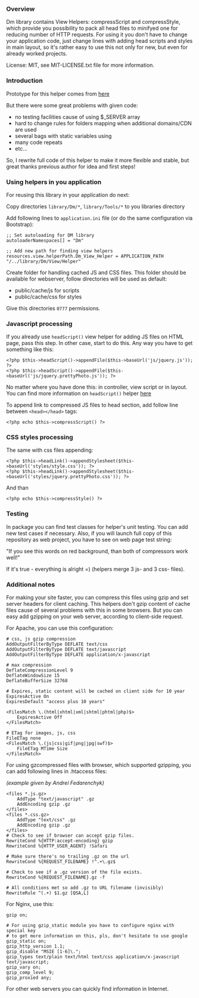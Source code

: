 ### Overview

Dm library contains View Helpers: compressScript and compressStyle, which provide you possibility
to pack all head files to minifyed one for reducing number of HTTP requests. For using it you don't have
to change your application code, just change lines with adding head scripts and styles in
main layout, so it's rather easy to use this not only for new, but even for already worked projects.

License: MIT, see MIT-LICENSE.txt file for more information.

### Introduction

Prototype for this helper comes from [here](http://habrahabr.ru/blogs/zend_framework/85324/)

But there were some great problems with given code:

* no testing facilities cause of using $_SERVER array
* hard to change rules for folders mapping when additional domains/CDN are used
* several bags with static variables using
* many code repeats
* etc...

So, I rewrite full code of this helper to make it more flexible and stable,
but great thanks previous author for idea and first steps!


### Using helpers in you application

For reusing this library in your application do next:

Copy directories `library/Dm/*`, `library/Tools/*` to you libraries directory

Add following lines to `application.ini` file (or do the same configuration via Bootstrap):

    ;; Set autoloading for DM library
    autoloaderNamespaces[] = "Dm"

    ;; Add new path for finding view helpers
    resources.view.helperPath.Dm_View_Helper = APPLICATION_PATH "/../library/Dm/View/Helper"

Create folder for handling cached JS and CSS files. This folder should be available for webserver,
follow directories will be used as default: 

* public/cache/js for scripts
* public/cache/css for styles

Give this directories `0777` permissions.

### Javascript processing

If you already use `headScript()` view helper for adding JS files on HTML page, pass this step. 
In other case, start to do this. Any way you have to get something like this:

    <?php $this->headScript()->appendFile($this->baseUrl('js/jquery.js')); ?>
    <?php $this->headScript()->appendFile($this->baseUrl('js/jquery.prettyPhoto.js')); ?>


No matter where you have done this: in controller, view script or in layout.
You can find more information on `headScript()` helper [here](http://framework.zend.com/manual/en/zend.view.helpers.html#zend.view.helpers.initial.headscript)

To append link to compressed JS files to head section, add follow line between `<head></head>` tags:

    <?php echo $this->compressScript() ?>


### CSS styles processing

The same with css files appending:

    <?php $this->headLink()->appendStylesheet($this->baseUrl('styles/style.css')); ?>
    <?php $this->headLink()->appendStylesheet($this->baseUrl('styles/jquery.prettyPhoto.css')); ?>


And than

    <?php echo $this->compressStyle() ?>


### Testing

In package you can find test classes for helper's unit testing. You can add new test cases if necessary.
Also, if you will launch full copy of this repository as web project, you have to see on web page test string:

"If you see this words on red background, than both of compressors work well!"

If it's true - everything is alright =) (helpers merge 3 js- and 3 css- files).

### Additional notes

For making your site faster, you can compress this files using gzip and set server headers for client caching.
This helpers don't gzip content of cache files cause of several problems with this in some browsers.
But you can easy add gzipping on your web server, according to client-side request.

For Apache, you can use this configuration:

    # css, js gzip compression
    AddOutputFilterByType DEFLATE text/css
    AddOutputFilterByType DEFLATE text/javascript
    AddOutputFilterByType DEFLATE application/x-javascript

    # max compression
    DeflateCompressionLevel 9
    DeflateWindowSize 15
    DeflateBufferSize 32768

    # Expires, static content will be cached on client side for 10 year
    ExpiresActive On
    ExpiresDefault "access plus 10 years"

    <FilesMatch \.(html|xhtml|xml|shtml|phtml|php)$>
        ExpiresActive Off
    </FilesMatch>

    # ETag for images, js, css
    FileETag none
    <FilesMatch \.(js|css|gif|png|jpg|swf)$>
        FileETag MTime Size
    </FilesMatch>

For using gzcompressed files with browser, which supported gzipping, you can add following lines in .htaccess files:

_(example given by Andrei Fedarenchyk)_

    <files *.js.gz>
        AddType "text/javascript" .gz
        AddEncoding gzip .gz
    </files>
    <files *.css.gz>
        AddType "text/css" .gz
        AddEncoding gzip .gz
    </files>
    # Check to see if browser can accept gzip files.
    RewriteCond %{HTTP:accept-encoding} gzip
    RewriteCond %{HTTP_USER_AGENT} !Safari

    # Make sure there's no trailing .gz on the url
    RewriteCond %{REQUEST_FILENAME} !^.+\.gz$

    # Check to see if a .gz version of the file exists.
    RewriteCond %{REQUEST_FILENAME}.gz -f

    # All conditions met so add .gz to URL filename (invisibly)
    RewriteRule ^(.+) $1.gz [QSA,L]


For Nginx, use this:

    gzip on;

    # For using gzip_static module you have to configure nginx with special key
    # to get more information on this, pls, don't hesitate to use google
    gzip_static on;
    gzip_http_version 1.1;
    gzip_disable "MSIE [1-6]\.";
    gzip_types text/plain text/html text/css application/x-javascript text/javascript;
    gzip_vary on;
    gzip_comp_level 9;
    gzip_proxied any;


For other web servers you can quickly find information in Internet.